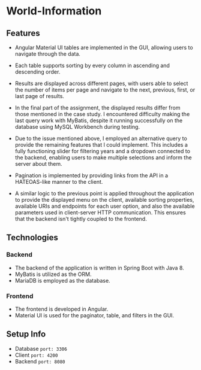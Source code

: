 # World-Information

## Features

- Angular Material UI tables are implemented in the GUI, allowing users to navigate through the data.

- Each table supports sorting by every column in ascending and descending order.

- Results are displayed across different pages, with users able to select the number of items per page and navigate to the next, previous, first, or last page of results.

- In the final part of the assignment, the displayed results differ from those mentioned in the case study. I encountered difficulty making the last query work with MyBatis, despite it running successfully on the database using MySQL Workbench during testing.

- Due to the issue mentioned above, I employed an alternative query to provide the remaining features that I could implement. This includes a fully functioning slider for filtering years and a dropdown connected to the backend, enabling users to make multiple selections and inform the server about them.

- Pagination is implemented by providing links from the API in a HATEOAS-like manner to the client. 

- A similar logic to the previous point is applied throughout the application to provide the displayed menu on the client, available sorting properties, available URIs and endpoints for each user option, and also the available parameters used in client-server HTTP communication. This ensures that the backend isn't tightly coupled to the frontend.

## Technologies

### Backend

- The backend of the application is written in Spring Boot with Java 8.
- MyBatis is utilized as the ORM.
- MariaDB is employed as the database.

### Frontend

- The frontend is developed in Angular.
- Material UI is used for the paginator, table, and filters in the GUI.

## Setup Info

- Database `port: 3306`
- Client `port: 4200`
- Backend `port: 8080`
